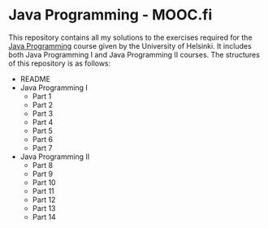 # Java Programming - MOOC.fi
This repository contains all my solutions to the exercises required for the <a href="https://java-programming.mooc.fi/" target="_blank">Java Programming</a> course given by the University of Helsinki. It includes both Java Programming I and Java Programming II courses. The structures of this repository is as follows:
- README
- Java Programming I
  - Part 1
  - Part 2
  - Part 3
  - Part 4
  - Part 5
  - Part 6
  - Part 7
- Java Programming II
  - Part 8
  - Part 9
  - Part 10
  - Part 11
  - Part 12
  - Part 13
  - Part 14
